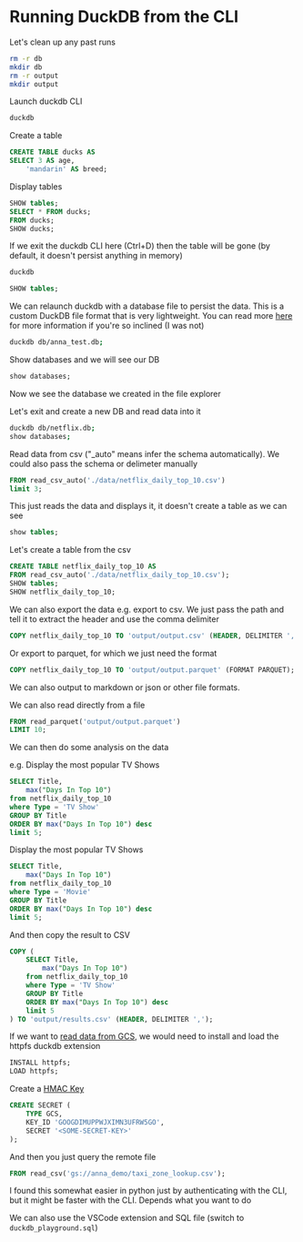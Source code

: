 # Running DuckDB from the CLI

Let's clean up any past runs

```bash
rm -r db
mkdir db
rm -r output
mkdir output
```

Launch duckdb CLI

```bash
duckdb
```

Create a table
```sql
CREATE TABLE ducks AS
SELECT 3 AS age,
    'mandarin' AS breed;
```

Display tables
```sql
SHOW tables;
SELECT * FROM ducks;
FROM ducks;
SHOW ducks;
```

If we exit the duckdb CLI here (Ctrl+D) then the table will be gone (by default, it doesn't persist anything in memory)

```bash
duckdb
```

```sql
SHOW tables;
```

We can relaunch duckdb with a database file to persist the data. This is a custom DuckDB file format that is very lightweight. You can read more [here](https://duckdb.org/2022/10/28/lightweight-compression.html) for more information if you're so inclined (I was not)

```bash
duckdb db/anna_test.db;
```

Show databases and we will see our DB

```sql
show databases;
```

Now we see the database we created in the file explorer

Let's exit and create a new DB and read data into it
```bash
duckdb db/netflix.db;
show databases;
```

Read data from csv ("_auto" means infer the schema automatically). We could also pass the schema or delimeter manually

```sql
FROM read_csv_auto('./data/netflix_daily_top_10.csv')
limit 3;
```

This just reads the data and displays it, it doesn't create a table as we can see
```sql
show tables;
```

Let's create a table from the csv

```sql
CREATE TABLE netflix_daily_top_10 AS
FROM read_csv_auto('./data/netflix_daily_top_10.csv');
SHOW tables;
SHOW netflix_daily_top_10;
```

We can also export the data e.g. export to csv. We just pass the path and tell it to extract the header and use the comma delimiter
```sql
COPY netflix_daily_top_10 TO 'output/output.csv' (HEADER, DELIMITER ',');
```

Or export to parquet, for which we just need the format
```sql
COPY netflix_daily_top_10 TO 'output/output.parquet' (FORMAT PARQUET);
```

We can also output to markdown or json or other file formats.

We can also read directly from a file
```sql
FROM read_parquet('output/output.parquet')
LIMIT 10;
```

We can then do some analysis on the data

e.g. Display the most popular TV Shows

```sql
SELECT Title,
    max("Days In Top 10")
from netflix_daily_top_10
where Type = 'TV Show'
GROUP BY Title
ORDER BY max("Days In Top 10") desc
limit 5;
```

Display the most popular TV Shows
```sql
SELECT Title,
    max("Days In Top 10")
from netflix_daily_top_10
where Type = 'Movie'
GROUP BY Title
ORDER BY max("Days In Top 10") desc
limit 5;
```

And then copy the result to CSV
```sql
COPY (
    SELECT Title,
        max("Days In Top 10")
    from netflix_daily_top_10
    where Type = 'TV Show'
    GROUP BY Title
    ORDER BY max("Days In Top 10") desc
    limit 5
) TO 'output/results.csv' (HEADER, DELIMITER ',');
```

If we want to [read data from GCS](https://duckdb.org/docs/guides/network_cloud_storage/gcs_import), we would need to install and load the httpfs duckdb extension

```sql
INSTALL httpfs;
LOAD httpfs;
```

Create a [HMAC Key](https://console.cloud.google.com/storage/settings;tab=interoperability?project=ocean-ml-sandbox)
```sql
CREATE SECRET (
    TYPE GCS,
    KEY_ID 'GOOGDIMUPPWJXIMN3UFRW5GO',
    SECRET '<SOME-SECRET-KEY>'
);
```

And then you just query the remote file
```sql
FROM read_csv('gs://anna_demo/taxi_zone_lookup.csv');
```

I found this somewhat easier in python just by authenticating with the CLI, but it might be faster with the CLI. Depends what you want to do

We can also use the VSCode extension and SQL file (switch to `duckdb_playground.sql`)